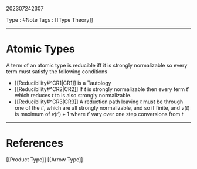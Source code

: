 202307242307

Type : #Note
Tags : [[Type Theory]]

---
# Atomic Types
A term of an atomic type is reducible iff it is strongly normalizable so every term must satisfy the following conditions
- [[Reducibility#^CR1|CR1]] is a Tautology 
- [[Reducibility#^CR2|CR2]] If $t$ is strongly normalizable then every term $t'$  which reduces $t$ to is also strongly normalizable.
- [[Reducibility#^CR3|CR3]] A reduction path leaving $t$ must be through one of the $t'$, which are all strongly normalizable, and so if finite, and $v(t)$ is maximum of $v(t')+1$ where $t'$ vary over one step conversions from $t$

---
# References
[[Product Type]]
[[Arrow Type]]
